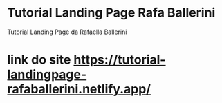 # Tutorial Landing Page Rafa Ballerini
Tutorial Landing Page da Rafaella Ballerini 


# link do site https://tutorial-landingpage-rafaballerini.netlify.app/
